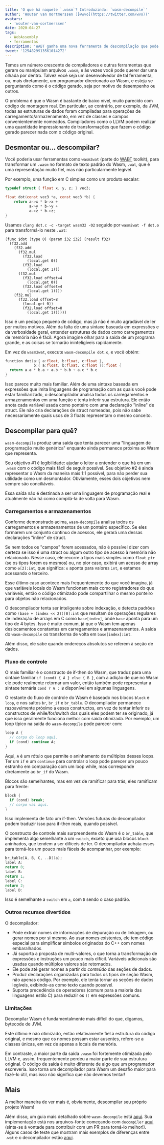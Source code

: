 ```yaml
---
title: 'O que há naquele `.wasm`? Introduzindo: `wasm-decompile`'
author: 'Wouter van Oortmerssen ([@wvo](https://twitter.com/wvo))'
avatars:
  - 'wouter-van-oortmerssen'
date: 2020-04-27
tags:
  - WebAssembly
  - ferramentas
description: 'WABT ganha uma nova ferramenta de descompilação que pode facilitar a leitura do conteúdo dos módulos Wasm.'
tweet: '1254829913561014272'
---
```

Temos um número crescente de compiladores e outras ferramentas que geram ou manipulam arquivos `.wasm`, e às vezes você pode querer dar uma olhada por dentro. Talvez você seja um desenvolvedor de tal ferramenta, ou, mais diretamente, um programador direcionado ao Wasm, e esteja se perguntando como é o código gerado, seja por motivo de desempenho ou outros.

<!--truncate-->
O problema é que o Wasm é bastante de baixo nível, muito parecido com código de montagem real. Em particular, ao contrário, por exemplo, da JVM, todas as estruturas de dados foram compiladas para operações de carregamento/armazenamento, em vez de classes e campos convenientemente nomeados. Compiladores como o LLVM podem realizar uma quantidade impressionante de transformações que fazem o código gerado parecer nada com o código original.

## Desmontar ou... descompilar?

Você poderia usar ferramentas como `wasm2wat` (parte do [WABT](https://github.com/WebAssembly/wabt) toolkit), para transformar um `.wasm` no formato de texto padrão do Wasm, `.wat`, que é uma representação muito fiel, mas não particularmente legível.

Por exemplo, uma função em C simples como um produto escalar:

```c
typedef struct { float x, y, z; } vec3;

float dot(const vec3 *a, const vec3 *b) {
    return a->x * b->x +
           a->y * b->y +
           a->z * b->z;
}
```

Usamos `clang dot.c -c -target wasm32 -O2` seguido por `wasm2wat -f dot.o` para transformá-lo neste `.wat`:

```wasm
(func $dot (type 0) (param i32 i32) (result f32)
  (f32.add
    (f32.add
      (f32.mul
        (f32.load
          (local.get 0))
        (f32.load
          (local.get 1)))
      (f32.mul
        (f32.load offset=4
          (local.get 0))
        (f32.load offset=4
          (local.get 1))))
    (f32.mul
      (f32.load offset=8
        (local.get 0))
        (f32.load offset=8
          (local.get 1))))))
```

Isso é um pedaço pequeno de código, mas já não é muito agradável de ler por muitos motivos. Além da falta de uma sintaxe baseada em expressões e da verbosidade geral, entender estruturas de dados como carregamentos de memória não é fácil. Agora imagine olhar para a saída de um programa grande, e as coisas se tornarão ininteligíveis rapidamente.

Em vez de `wasm2wat`, execute `wasm-decompile dot.o`, e você obtém:

```c
function dot(a:{ a:float, b:float, c:float },
             b:{ a:float, b:float, c:float }):float {
  return a.a * b.a + a.b * b.b + a.c * b.c
}
```

Isso parece muito mais familiar. Além de uma sintaxe baseada em expressões que imita linguagens de programação com as quais você pode estar familiarizado, o descompilador analisa todos os carregamentos e armazenamentos em uma função e tenta inferir sua estrutura. Ele então anota cada variável usada como ponteiro com uma declaração "inline" de struct. Ele não cria declarações de struct nomeadas, pois não sabe necessariamente quais usos de 3 floats representam o mesmo conceito.

## Descompilar para quê?

`wasm-decompile` produz uma saída que tenta parecer uma "linguagem de programação muito genérica" enquanto ainda permanece próxima ao Wasm que representa.

Seu objetivo #1 é legibilidade: ajudar o leitor a entender o que há em um `.wasm` com o código mais fácil de seguir possível. Seu objetivo #2 é ainda representar o Wasm da maneira mais 1:1 possível, para não perder sua utilidade como um desmontador. Obviamente, esses dois objetivos nem sempre são conciliáveis.

Essa saída não é destinada a ser uma linguagem de programação real e atualmente não há como compilá-la de volta para Wasm.

### Carregamentos e armazenamentos

Conforme demonstrado acima, `wasm-decompile` analisa todos os carregamentos e armazenamentos de um ponteiro específico. Se eles formarem um conjunto contínuo de acessos, ele gerará uma dessas declarações "inline" de struct.

Se nem todos os "campos" forem acessados, não é possível dizer com certeza se isso é uma struct ou algum outro tipo de acesso à memória não relacionado. Nesse caso, ele recorre a tipos mais simples como `float_ptr` (se os tipos forem os mesmos) ou, no pior caso, exibirá um acesso de array como `o[2]:int`, que significa: `o` aponta para valores `int`, e estamos acessando o terceiro.

Esse último caso acontece mais frequentemente do que você imagina, já que variáveis locais do Wasm funcionam mais como registradores do que variáveis, então o código otimizado pode compartilhar o mesmo ponteiro para objetos não relacionados.

O descompilador tenta ser inteligente sobre indexação, e detecta padrões como `(base + (index << 2))[0]:int` que resultam de operações regulares de indexação de arrays em C como `base[index]`, onde `base` aponta para um tipo de 4 bytes. Isso é muito comum, já que o Wasm tem apenas deslocamentos constantes em carregamentos e armazenamentos. A saída do `wasm-decompile` os transforma de volta em `base[index]:int`.

Além disso, ele sabe quando endereços absolutos se referem à seção de dados.

### Fluxo de controle

O mais familiar é o constructo de if-then do Wasm, que traduz para uma sintaxe familiar `if (cond) { A } else { B }`, com a adição de que no Wasm ele pode realmente retornar um valor, então também pode representar a sintaxe ternária `cond ? A : B` disponível em algumas linguagens.

O restante do fluxo de controle do Wasm é baseado nos blocos `block` e `loop`, e nos saltos `br`, `br_if` e `br_table`. O decompilador permanece razoavelmente próximo a esses constructos, em vez de tentar inferir os constructos de while/for/switch dos quais eles podem ter se originado, já que isso geralmente funciona melhor com saída otimizada. Por exemplo, um loop típico na saída do `wasm-decompile` pode parecer com:

```c
loop A {
  // corpo do loop aqui.
  if (cond) continue A;
}
```

Aqui, `A` é um rótulo que permite o aninhamento de múltiplos desses loops. Ter um `if` e um `continue` para controlar o loop pode parecer um pouco estranho em comparação com um loop while, mas corresponde diretamente ao `br_if` do Wasm.

Blocos são semelhantes, mas em vez de ramificar para trás, eles ramificam para frente:

```c
block {
  if (cond) break;
  // corpo vai aqui.
}
```

Isso implementa de fato um if-then. Versões futuras do decompilador podem traduzir isso para if-then reais, quando possível.

O constructo de controle mais surpreendente do Wasm é o `br_table`, que implementa algo semelhante a um `switch`, exceto que usa blocos `block` aninhados, que tendem a ser difíceis de ler. O decompilador achata esses para torná-los um pouco mais fáceis de acompanhar, por exemplo:

```c
br_table[A, B, C, ..D](a);
label A:
return 0;
label B:
return 1;
label C:
return 2;
label D:
```

Isso é semelhante a `switch` em `a`, com `D` sendo o caso padrão.

### Outros recursos divertidos

O decompilador:

- Pode extrair nomes de informações de depuração ou de linkagem, ou gerar nomes por si mesmo. Ao usar nomes existentes, ele tem código especial para simplificar símbolos originados do C++ com nomes embaralhados.
- Já suporta a proposta de multi-valores, o que torna a transformação de expressões e instruções um pouco mais difícil. Variáveis adicionais são usadas quando múltiplos valores são retornados.
- Ele pode até gerar nomes a partir do _conteúdo_ das seções de dados.
- Produz declarações organizadas para todos os tipos de seção Wasm, não apenas código. Por exemplo, ele tenta tornar as seções de dados legíveis, exibindo-as como texto quando possível.
- Suporta precedência de operadores (comum para a maioria das linguagens estilo C) para reduzir os `()` em expressões comuns.

### Limitações

Decompilar Wasm é fundamentalmente mais difícil do que, digamos, bytecode de JVM.

Este último é não otimizado, então relativamente fiel à estrutura do código original, e mesmo que os nomes possam estar ausentes, refere-se a classes únicas, em vez de apenas a locais de memória.

Em contraste, a maior parte da saída `.wasm` foi fortemente otimizada pelo LLVM e, assim, frequentemente perdeu a maior parte de sua estrutura original. O código de saída é muito diferente de algo que um programador escreveria. Isso torna um decompilador para Wasm um desafio maior para fazê-lo útil, mas isso não significa que não devemos tentar!

## Mais

A melhor maneira de ver mais é, obviamente, descompilar seu próprio projeto Wasm!

Além disso, um guia mais detalhado sobre `wasm-decompile` está [aqui](https://github.com/WebAssembly/wabt/blob/master/docs/decompiler.md). Sua implementação está nos arquivos-fonte começando com `decompiler` [aqui](https://github.com/WebAssembly/wabt/tree/master/src) (sinta-se à vontade para contribuir com um PR para torná-lo melhor!). Alguns casos de teste que mostram mais exemplos de diferenças entre `.wat` e o decompilador estão [aqui](https://github.com/WebAssembly/wabt/tree/master/test/decompile).

